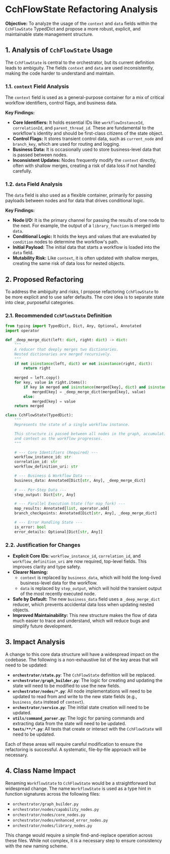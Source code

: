 # CchFlowState Refactoring Analysis

**Objective:** To analyze the usage of the `context` and `data` fields within the `CchFlowState` TypedDict and propose a more robust, explicit, and maintainable state management structure.

## 1. Analysis of `CchFlowState` Usage

The `CchFlowState` is central to the orchestrator, but its current definition leads to ambiguity. The fields `context` and `data` are used inconsistently, making the code harder to understand and maintain.

### 1.1. `context` Field Analysis

The `context` field is used as a general-purpose container for a mix of critical workflow identifiers, control flags, and business data.

**Key Findings:**

*   **Core Identifiers:** It holds essential IDs like `workflowInstanceId`, `correlationId`, and `parent_thread_id`. These are fundamental to the workflow's identity and should be first-class citizens of the state object.
*   **Control Flags:** It stores transient control data, such as `current_node` and `branch_key`, which are used for routing and logging.
*   **Business Data:** It is occasionally used to store business-level data that is passed between nodes.
*   **Inconsistent Updates:** Nodes frequently modify the `context` directly, often with shallow merges, creating a risk of data loss if not handled carefully.

### 1.2. `data` Field Analysis

The `data` field is also used as a flexible container, primarily for passing payloads between nodes and for data that drives conditional logic.

**Key Findings:**

*   **Node I/O:** It is the primary channel for passing the results of one node to the next. For example, the output of a `library_function` is merged into `data`.
*   **Conditional Logic:** It holds the keys and values that are evaluated by `condition` nodes to determine the workflow's path.
*   **Initial Payload:** The initial data that starts a workflow is loaded into the `data` field.
*   **Mutability Risk:** Like `context`, it is often updated with shallow merges, creating the same risk of data loss for nested objects.

## 2. Proposed Refactoring

To address the ambiguity and risks, I propose refactoring `CchFlowState` to be more explicit and to use safer defaults. The core idea is to separate state into clear, purposeful categories.

### 2.1. Recommended `CchFlowState` Definition

```python
from typing import TypedDict, Dict, Any, Optional, Annotated
import operator

def _deep_merge_dict(left: dict, right: dict) -> dict:
    """
    A reducer that deeply merges two dictionaries.
    Nested dictionaries are merged recursively.
    """
    if not isinstance(left, dict) or not isinstance(right, dict):
        return right
    
    merged = left.copy()
    for key, value in right.items():
        if key in merged and isinstance(merged[key], dict) and isinstance(value, dict):
            merged[key] = _deep_merge_dict(merged[key], value)
        else:
            merged[key] = value
    return merged

class CchFlowState(TypedDict):
    """
    Represents the state of a single workflow instance.

    This structure is passed between all nodes in the graph, accumulating data
    and context as the workflow progresses.
    """

    # --- Core Identifiers (Required) ---
    workflow_instance_id: str
    correlation_id: str
    workflow_definition_uri: str

    # --- Business & Workflow Data ---
    business_data: Annotated[Dict[str, Any], _deep_merge_dict]
    
    # --- Per-Step Data ---
    step_output: Dict[str, Any]

    # --- Parallel Execution State (for map_fork) ---
    map_results: Annotated[list, operator.add]
    branch_checkpoints: Annotated[Dict[str, Any], _deep_merge_dict]

    # --- Error Handling State ---
    is_error: bool
    error_details: Optional[Dict[str, Any]]
```

### 2.2. Justification for Changes

*   **Explicit Core IDs:** `workflow_instance_id`, `correlation_id`, and `workflow_definition_uri` are now required, top-level fields. This improves clarity and type safety.
*   **Clearer Naming:**
    *   `context` is replaced by `business_data`, which will hold the long-lived business-level data for the workflow.
    *   `data` is replaced by `step_output`, which will hold the transient output of the most recently executed node.
*   **Safe by Default:** The new `business_data` field uses a `_deep_merge_dict` reducer, which prevents accidental data loss when updating nested objects.
*   **Improved Maintainability:** This new structure makes the flow of data much easier to trace and understand, which will reduce bugs and simplify future development.

## 3. Impact Analysis

A change to this core data structure will have a widespread impact on the codebase. The following is a non-exhaustive list of the key areas that will need to be updated:

*   **`orchestrator/state.py`**: The `CchFlowState` definition will be replaced.
*   **`orchestrator/graph_builder.py`**: The logic for creating and updating the state will need to be modified to use the new fields.
*   **`orchestrator/nodes/*.py`**: All node implementations will need to be updated to read from and write to the new state fields (e.g., `business_data` instead of `context`).
*   **`orchestrator/service.py`**: The initial state creation will need to be updated.
*   **`utils/command_parser.py`**: The logic for parsing commands and extracting data from the state will need to be updated.
*   **`tests/**/*.py`**: All tests that create or interact with the `CchFlowState` will need to be updated.

Each of these areas will require careful modification to ensure the refactoring is successful. A systematic, file-by-file approach will be necessary.

## 4. Class Name Impact

Renaming `WorkflowState` to `CchFlowState` would be a straightforward but widespread change. The name `WorkflowState` is used as a type hint in function signatures across the following files:

*   `orchestrator/graph_builder.py`
*   `orchestrator/nodes/capability_nodes.py`
*   `orchestrator/nodes/core_nodes.py`
*   `orchestrator/nodes/enhanced_error_nodes.py`
*   `orchestrator/nodes/library_nodes.py`

This change would require a simple find-and-replace operation across these files. While not complex, it is a necessary step to ensure consistency with the new naming scheme.
